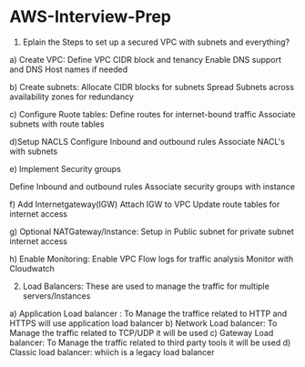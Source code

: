 # AWS-Interview-Prep

1) Eplain the Steps to set up a secured VPC with subnets and everything?

a) Create VPC:
Define VPC CIDR block and tenancy 
Enable DNS support and DNS Host names if needed

b) Create subnets:
Allocate CIDR blocks for subnets
Spread Subnets across availability zones for redundancy

c) Configure Ruote tables:
Define routes for internet-bound traffic
Associate subnets with route tables

d)Setup NACLS 
Configure Inbound and outbound rules
Associate NACL's with subnets

e) Implement Security groups

Define Inbound and outbound rules
Associate security groups with instance

f) Add Internetgateway(IGW)
   Attach IGW to VPC
   Update route tables for internet access

g) Optional NATGateway/Instance:
   Setup in Public subnet for private subnet internet access

h) Enable Monitoring:
   Enable VPC Flow logs for traffic analysis
   Monitor with Cloudwatch

2) Load Balancers: These are used to manage the traffic for multiple servers/Instances

a) Application Load balancer : To Manage the traffice related to HTTP and HTTPS will use application load balancer
b) Network Load balancer: To Manage the traffic related to TCP/UDP it will be used
c) Gateway Load balancer: To Manage the traffic related to third party tools it will be used
d) Classic load balancer: whiich is a legacy load balancer


